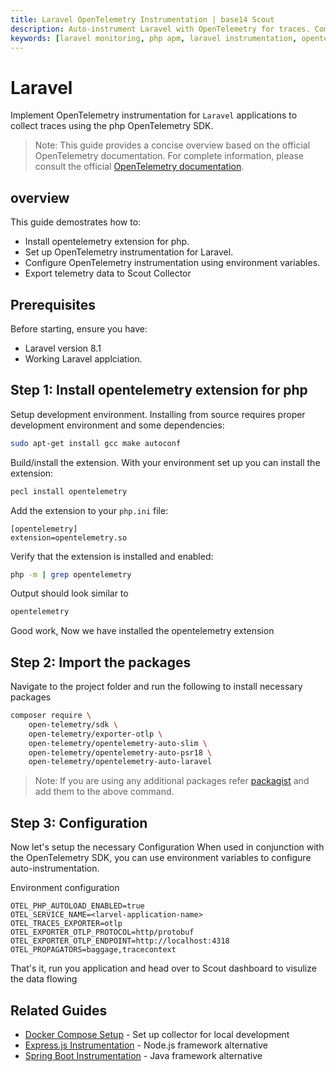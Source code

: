 ```yaml
---
title: Laravel OpenTelemetry Instrumentation | base14 Scout
description: Auto-instrument Laravel with OpenTelemetry for traces. Complete PHP APM setup with distributed tracing and HTTP monitoring.
keywords: [laravel monitoring, php apm, laravel instrumentation, opentelemetry laravel, php monitoring]
---
```


# Laravel

Implement OpenTelemetry instrumentation for `Laravel` applications
to collect traces using the php OpenTelemetry SDK.

> Note: This guide provides a concise overview based on the official
OpenTelemetry documentation. For complete information, please consult the official
[OpenTelemetry documentation](https://opentelemetry.io/docs/zero-code/php/).

## overview

This guide demostrates how to:

- Install opentelemetry extension for php.
- Set up OpenTelemetry instrumentation for Laravel.
- Configure OpenTelemetry instrumentation using environment variables.
- Export telemetry data to Scout Collector

## Prerequisites

Before starting, ensure you have:

- Laravel version 8.1
- Working Laravel applciation.

## Step 1: Install opentelemetry extension for php

Setup development environment. Installing from source requires proper
development environment and some dependencies:

```bash
sudo apt-get install gcc make autoconf
```

Build/install the extension. With your environment set up you can install the extension:

```bash
pecl install opentelemetry
```

Add the extension to your `php.ini` file:

```text
[opentelemetry]
extension=opentelemetry.so
```

Verify that the extension is installed and enabled:

```bash
php -m | grep opentelemetry
```

Output should look similar to

```bash
opentelemetry
```

Good work, Now we have installed the opentelemetry extension

## Step 2: Import the packages

Navigate to the project folder and run the following to install necessary packages

```bash
composer require \
    open-telemetry/sdk \
    open-telemetry/exporter-otlp \
    open-telemetry/opentelemetry-auto-slim \
    open-telemetry/opentelemetry-auto-psr18 \
    open-telemetry/opentelemetry-auto-laravel
```

> Note: If you are using any additional packages
refer [packagist](https://packagist.org/search/?query=open-telemetry)
and add them to the above command.

## Step 3: Configuration

Now let's setup the necessary Configuration
When used in conjunction with the OpenTelemetry SDK, you
can use environment variables to configure auto-instrumentation.

Environment configuration

```text
OTEL_PHP_AUTOLOAD_ENABLED=true
OTEL_SERVICE_NAME=<larvel-application-name>
OTEL_TRACES_EXPORTER=otlp
OTEL_EXPORTER_OTLP_PROTOCOL=http/protobuf
OTEL_EXPORTER_OTLP_ENDPOINT=http://localhost:4318
OTEL_PROPAGATORS=baggage,tracecontext
```

That's it, run you application and head over to Scout dashboard
to visulize the data flowing

## Related Guides

- [Docker Compose Setup](../../collector-setup/docker-compose-example.md) - Set up
  collector for local development
- [Express.js Instrumentation](./express.md) - Node.js framework alternative
- [Spring Boot Instrumentation](./spring-boot.md) - Java framework alternative
